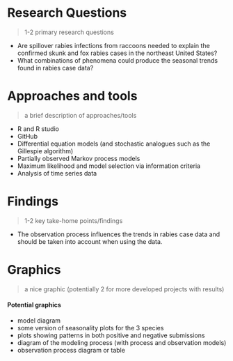 # Research Questions
> 1-2 primary research questions
- Are spillover rabies infections from raccoons needed to explain the confirmed skunk and fox rabies cases in the northeast United States?
- What combinations of phenomena could produce the seasonal trends found in rabies case data?

# Approaches and tools
> a brief description of approaches/tools

- R and R studio
- GitHub
- Differential equation models (and stochastic analogues such as the Gillespie algorithm)
- Partially observed Markov process models
- Maximum likelihood and model selection via information criteria
- Analysis of time series data

# Findings
>  1-2 key take-home points/findings
- The observation process influences the trends in rabies case data and should be taken into account when using the data.

# Graphics
> a nice graphic (potentially 2 for more developed projects with results)

#### Potential graphics
- model diagram
- some version of seasonality plots for the 3 species
- plots showing patterns in both positive and negative submissions
- diagram of the modeling process (with process and observation models)
- observation process diagram or table

